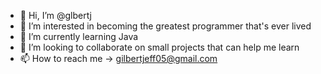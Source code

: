 - 👋 Hi, I’m @glbertj
- 👀 I’m interested in becoming the greatest programmer that's ever lived
- 🌱 I’m currently learning Java
- 💞️ I’m looking to collaborate on small projects that can help me learn
- 📫 How to reach me -> gilbertjeff05@gmail.com

<!---
glbertj/glbertj is a ✨ special ✨ repository because its `README.md` (this file) appears on your GitHub profile.
You can click the Preview link to take a look at your changes.
--->
